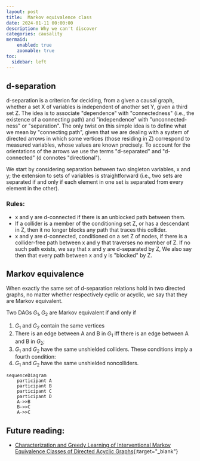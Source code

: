 ```yaml
---
layout: post
title:  Markov equivalence class
date: 2024-01-11 00:00:00
description: Why we can't discover 
categories: causality
mermaid:
    enabled: true
    zoomable: true
toc:
  sidebar: left
---
```


## d-separation
d-separation is a criterion for deciding, from a given a causal graph, whether a set X of variables is independent of another set Y, given a third set Z. The idea is to associate "dependence" with "connectedness" (i.e., the existence of a connecting path) and "independence" with "unconnected-ness" or "separation". The only twist on this simple idea is to define what we mean by "connecting path", given that we are dealing with a system of directed arrows in which some vertices (those residing in Z) correspond to measured variables, whose values are known precisely. To account for the orientations of the arrows we use the terms "d-separated" and "d-connected" (d connotes "directional").

We start by considering separation between two singleton variables, x and y; the extension to sets of variables is straightforward (i.e., two sets are separated if and only if each element in one set is separated from every element in the other).

### Rules:

- x and y are d-connected if there is an unblocked path between them.
- If a collider is a member of the conditioning set Z, or has a descendant in Z, then it no longer blocks any path that traces this collider.
- x and y are d-connected, conditioned on a set Z of nodes, if there is a collider-free path between x and y that traverses no member of Z. If no such path exists, we say that x and y are d-separated by Z, We also say then that every path between x and y is "blocked" by Z.

## Markov equivalence 
When exactly the same set of d-separation relations hold in two directed graphs, no matter whether respectively cyclic or acyclic, we say that they are Markov equivalent. 

Two DAGs $G_1, G_2$ are Markov equivalent if and only if
1. $G_1$ and $G_2$ contain the same vertices
2. There is an edge between A and B in $G_1$ iff there is an edge between A and B in $G_2$;
3. $G_1$ and $G_2$ have the same unshielded colliders.
These conditions imply a fourth condition:
4. $G_1$ and $G_2$ have the same unshielded noncolliders.

```mermaid
sequenceDiagram
    participant A
    participant B
    participant C
    participant D
    A->>B 
    B->>C
    A->>C
```

## Future reading:

- [Characterization and Greedy Learning of Interventional Markov Equivalence Classes of Directed Acyclic Graphs](https://arxiv.org/pdf/1104.2808.pdf){:target="_blank"}

